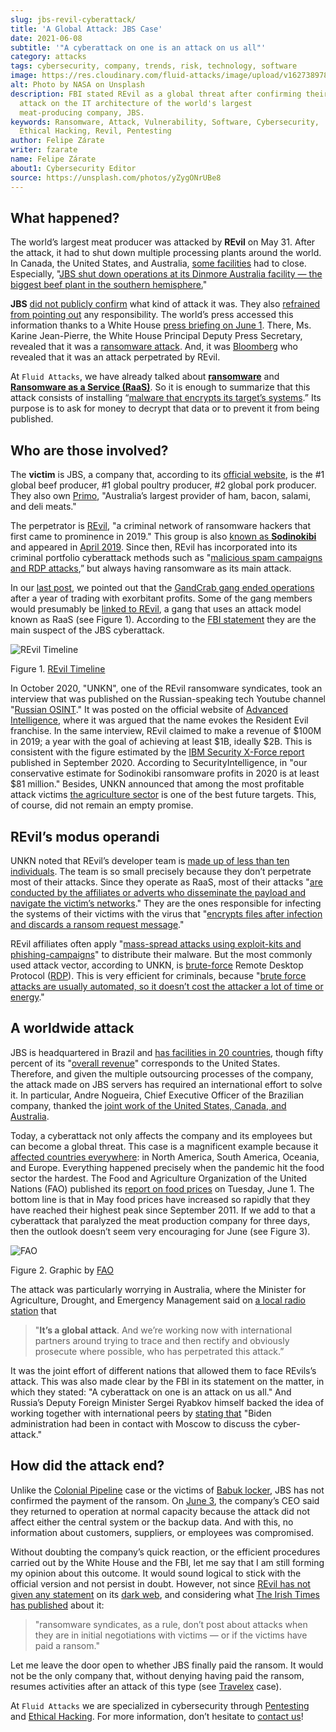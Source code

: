 ```yaml
---
slug: jbs-revil-cyberattack/
title: 'A Global Attack: JBS Case'
date: 2021-06-08
subtitle: '"A cyberattack on one is an attack on us all"'
category: attacks
tags: cybersecurity, company, trends, risk, technology, software
image: https://res.cloudinary.com/fluid-attacks/image/upload/v1627389786/blog/jbs-revil-cyberattack/cover-jbs-revil-cyberattack_t9s8bc.webp
alt: Photo by NASA on Unsplash
description: FBI stated REvil as a global threat after confirming their
  attack on the IT architecture of the world's largest
  meat-producing company, JBS.
keywords: Ransomware, Attack, Vulnerability, Software, Cybersecurity,
  Ethical Hacking, Revil, Pentesting
author: Felipe Zárate
writer: fzarate
name: Felipe Zárate
about1: Cybersecurity Editor
source: https://unsplash.com/photos/yZygONrUBe8
---
```


## What happened?

The world’s largest meat producer was attacked by **REvil** on May 31.
After the attack, it had to shut down multiple processing plants around
the world. In Canada, the United States, and Australia, [some
facilities](https://cutt.ly/XnE9cvF) had to close. Especially, "[JBS
shut down operations at its Dinmore Australia facility — the biggest
beef plant in the southern hemisphere.](https://cutt.ly/XnE9cvF)"

**JBS** [did not publicly confirm](https://cutt.ly/InE9sOX) what kind of
attack it was. They also [refrained from pointing
out](https://cutt.ly/HnE9hxU) any responsibility. The world’s press
accessed this information thanks to a White House [press briefing on
June 1](https://cutt.ly/hnE9f9W). There, Ms. Karine Jean-Pierre, the
White House Principal Deputy Press Secretary, revealed that it was a
[ransomware attack](../ransomware). And, it was
[Bloomberg](https://www.bloomberg.com/news/articles/2021-06-02/hacking-outfit-linked-to-russia-is-behind-jbs-cyberattack)
who revealed that it was an attack perpetrated by REvil.

At `Fluid Attacks`, we have already talked about
[**ransomware**](../ransomware) and [**Ransomware as a Service
(RaaS)**](../ransomware-as-a-service). So it is enough to summarize that
this attack consists of installing “[malware that encrypts its target’s
systems](https://cutt.ly/InE9sOX).” Its purpose is to ask for money to
decrypt that data or to prevent it from being published.

## Who are those involved?

The **victim** is JBS, a company that, according to its [official
website](https://jbsfoodsgroup.com/our-business), is the \#1 global beef
producer, \#1 global poultry producer, \#2 global pork producer. They
also own [Primo](https://primo.com.au/), "Australia’s largest provider
of ham, bacon, salami, and deli meats."

The perpetrator is
[REvil](https://www.bbc.com/news/world-us-canada-57338896), "a criminal
network of ransomware hackers that first came to prominence in 2019."
This group is also [known as **Sodinokibi**](https://cutt.ly/PnE3yt0)
and appeared in [April 2019](https://cutt.ly/mnE3rGG). Since then, REvil
has incorporated into its criminal portfolio cyberattack methods such as
"[malicious spam campaigns and RDP attacks](https://cutt.ly/PnE3yt0),”
but always having ransomware as its main attack.

In our [last post](../ransomware-as-a-service/), we pointed out that the
[GandCrab gang ended operations](https://cutt.ly/WnE3isA) after a year
of trading with exorbitant profits. Some of the gang members would
presumably be [linked to REvil](https://cutt.ly/inE3p0o), a gang that
uses an attack model known as RaaS (see Figure 1). According to the [FBI
statement](https://cutt.ly/0nE9o2c) they are the main suspect of the JBS
cyberattack.

<div class="imgblock">

![REvil Timeline](https://res.cloudinary.com/fluid-attacks/image/upload/v1623159152/blog/jbs-revil-cyberattack/figure1_j9ezca.webp)

<div class="title">

Figure 1. [REvil
Timeline](https://www.secureworks.com/blog/REvil-the-gandcrab-connection)

</div>

</div>

In October 2020, "UNKN", one of the REvil ransomware syndicates, took an
interview that was published on the Russian-speaking tech Youtube
channel "[Russian OSINT](https://www.youtube.com/watch?v=ZyQCQ1VZp8s)."
It was posted on the official website of [Advanced
Intelligence](https://cutt.ly/rnE0RRY), where it was argued that the
name evokes the Resident Evil franchise. In the same interview, REvil
claimed to make a revenue of $100M in 2019; a year with the goal of
achieving at least $1B, ideally $2B. This is consistent with the figure
estimated by the [IBM Security X-Force report](https://cutt.ly/mnE9u4a)
published in September 2020. According to SecurityIntelligence, in "our
conservative estimate for Sodinokibi ransomware profits in 2020 is at
least $81 million." Besides, UNKN announced that among the most
profitable attack victims [the agriculture
sector](https://cutt.ly/rnE0RRY) is one of the best future targets.
This, of course, did not remain an empty promise.

## REvil’s modus operandi

UNKN noted that REvil’s developer team is [made up of less than ten
individuals](https://cutt.ly/rnE0RRY). The team is so small precisely
because they don’t perpetrate most of their attacks. Since they operate
as RaaS, most of their attacks "[are conducted by the affiliates or
adverts who disseminate the payload and navigate the victim’s
networks](https://cutt.ly/rnE0RRY)." They are the ones responsible for
infecting the systems of their victims with the virus that "[encrypts
files after infection and discards a ransom request
message](https://cutt.ly/XnE9rVV)."

REvil affiliates often apply "[mass-spread attacks using exploit-kits
and
phishing-campaigns](https://www.infradata.com/resources/what-is-revil-ransomware/)"
to distribute their malware. But the most commonly used attack vector,
according to UNKN, is [brute-force](../pass-cracking/) Remote Desktop
Protocol
([RDP](https://www.paubox.com/blog/what-is-remote-desktop-protocol-attack/)).
This is very efficient for criminals, because "[brute force attacks are
usually automated, so it doesn’t cost the attacker a lot of time or
energy](https://cutt.ly/dnE29W2)."

## A worldwide attack

JBS is headquartered in Brazil and [has facilities in 20
countries](https://cutt.ly/LnE200M), though fifty percent of its
"[overall revenue](https://cutt.ly/TnE3fHA)" corresponds to the United
States. Therefore, and given the multiple outsourcing processes of the
company, the attack made on JBS servers has required an international
effort to solve it. In particular, Andre Nogueira, Chief Executive
Officer of the Brazilian company, thanked the [joint work of the United
States, Canada, and Australia](https://cutt.ly/4nE2MNh).

Today, a cyberattack not only affects the company and its employees but
can become a global threat. This case is a magnificent example because
it [affected countries everywhere](https://cutt.ly/znE2Nd6): in North
America, South America, Oceania, and Europe. Everything happened
precisely when the pandemic hit the food sector the hardest. The Food
and Agriculture Organization of the United Nations (FAO) published its
[report on food
prices](http://www.fao.org/news/story/en/item/1403339/icode/) on
Tuesday, June 1. The bottom line is that in May food prices have
increased so rapidly that they have reached their highest peak since
September 2011. If we add to that a cyberattack that paralyzed the meat
production company for three days, then the outlook doesn’t seem very
encouraging for June (see Figure 3).

<div class="imgblock">

![FAO](https://res.cloudinary.com/fluid-attacks/image/upload/v1623159152/blog/jbs-revil-cyberattack/FAO_xitvis.webp)

<div class="title">

Figure 2. Graphic by [FAO](http://www.fao.org/worldfoodsituation/foodpricesindex/en/)

</div>

</div>

The attack was particularly worrying in Australia, where the Minister
for Agriculture, Drought, and Emergency Management said on [a local
radio station](https://cutt.ly/qnE2Vaa) that

> "**It’s a global attack**. And we’re working now with international
> partners around trying to trace and then rectify and obviously
> prosecute where possible, who has perpetrated this attack.”

It was the joint effort of different nations that allowed them to face
REvils’s attack. This was also made clear by the FBI in its statement on
the matter, in which they stated: "A cyberattack on one is an attack on
us all." And Russia’s Deputy Foreign Minister Sergei Ryabkov himself
backed the idea of working together with international peers by [stating
that](https://www.bbc.com/news/world-us-canada-57318965) "Biden
administration had been in contact with Moscow to discuss the
cyber-attack."

## How did the attack end?

Unlike the [Colonial Pipeline](../pipeline-ransomware-darkside/) case or
the victims of [Babuk locker](../babuk-locker/), JBS has not confirmed
the payment of the ransom. On [June 3](https://cutt.ly/znE2Z9A), the
company’s CEO said they returned to operation at normal capacity because
the attack did not affect either the central system or the backup data.
And with this, no information about customers, suppliers, or employees
was compromised.

Without doubting the company’s quick reaction, or the efficient
procedures carried out by the White House and the FBI, let me say that I
am still forming my opinion about this outcome. It would sound logical
to stick with the official version and not persist in doubt. However,
not since [REvil has not given any statement](https://cutt.ly/RnE2KMS)
on its [dark web](../dark-web/), and considering what [The Irish Times
has published](https://cutt.ly/nnE3jCJ) about it:

> "ransomware syndicates, as a rule, don’t post about attacks when they
> are in initial negotiations with victims — or if the victims have paid
> a ransom."

Let me leave the door open to whether JBS finally paid the ransom. It
would not be the only company that, without denying having paid the
ransom, resumes activities after an attack of this type (see
[Travelex](https://www.bbc.com/news/business-51017852) case).

At `Fluid Attacks` we are specialized in cybersecurity through
[Pentesting](../../solutions/penetration-testing/) and [Ethical
Hacking](../../solutions/ethical-hacking/).
For more information, don’t hesitate to [contact
us](../../contact-us/)\!
